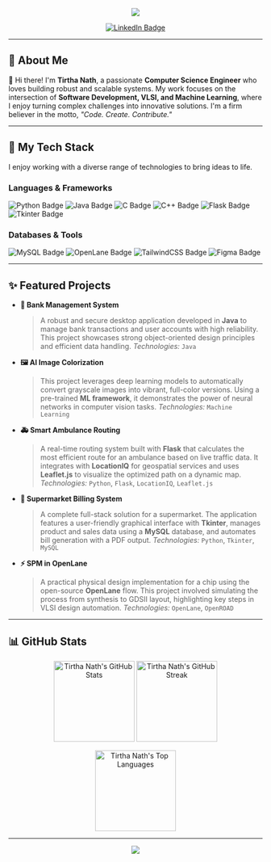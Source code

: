 <p align="center">
  <img src="https://capsule-render.vercel.app/api?type=waving&color=0:2F80ED,100:56CCF2&height=200&section=header&text=TIRTHA%20NATH&fontSize=60&fontAlign=50&fontColor=ffffff&animation=twinkling"/>
</p>

<p align="center">
  <a href="https://www.linkedin.com/in/tirthanath">
    <img src="https://img.shields.io/badge/LinkedIn-0077B5?style=for-the-badge&logo=linkedin&logoColor=white" alt="LinkedIn Badge"/>
  </a>
</p>

---

## 💫 About Me

👋 Hi there! I'm **Tirtha Nath**, a passionate **Computer Science Engineer** who loves building robust and scalable systems. My work focuses on the intersection of **Software Development, VLSI, and Machine Learning**, where I enjoy turning complex challenges into innovative solutions. I'm a firm believer in the motto, *"Code. Create. Contribute."*

---

## 🚀 My Tech Stack

I enjoy working with a diverse range of technologies to bring ideas to life.

### Languages & Frameworks
<p>
  <img src="https://img.shields.io/badge/Python-3776AB?style=for-the-badge&logo=python&logoColor=white" alt="Python Badge"/>
  <img src="https://img.shields.io/badge/Java-007396?style=for-the-badge&logo=java&logoColor=white" alt="Java Badge"/>
  <img src="https://img.shields.io/badge/C-A8B9CC?style=for-the-badge&logo=c&logoColor=black" alt="C Badge"/>
  <img src="https://img.shields.io/badge/C%2B%2B-00599C?style=for-the-badge&logo=c%2B%2B&logoColor=white" alt="C++ Badge"/>
  <img src="https://img.shields.io/badge/Flask-000000?style=for-the-badge&logo=flask&logoColor=white" alt="Flask Badge"/>
  <img src="https://img.shields.io/badge/Tkinter-2868A1?style=for-the-badge&logo=python&logoColor=white" alt="Tkinter Badge"/>
</p>

### Databases & Tools
<p>
  <img src="https://img.shields.io/badge/MySQL-4479A1?style=for-the-badge&logo=mysql&logoColor=white" alt="MySQL Badge"/>
  <img src="https://img.shields.io/badge/OpenLane-000000?style=for-the-badge&logo=open-source-initiative&logoColor=white" alt="OpenLane Badge"/>
  <img src="https://img.shields.io/badge/Tailwind_CSS-38B2AC?style=for-the-badge&logo=tailwind-css&logoColor=white" alt="TailwindCSS Badge"/>
  <img src="https://img.shields.io/badge/Figma-F24E1E?style=for-the-badge&logo=figma&logoColor=white" alt="Figma Badge"/>
</p>

---

## ✨ Featured Projects

* **🏦 Bank Management System**
    > A robust and secure desktop application developed in **Java** to manage bank transactions and user accounts with high reliability. This project showcases strong object-oriented design principles and efficient data handling.
    > *_Technologies:_* `Java`

* **🖼️ AI Image Colorization**
    > This project leverages deep learning models to automatically convert grayscale images into vibrant, full-color versions. Using a pre-trained **ML framework**, it demonstrates the power of neural networks in computer vision tasks.
    > *_Technologies:_* `Machine Learning`

* **🚑 Smart Ambulance Routing**
    > A real-time routing system built with **Flask** that calculates the most efficient route for an ambulance based on live traffic data. It integrates with **LocationIQ** for geospatial services and uses **Leaflet.js** to visualize the optimized path on a dynamic map.
    > *_Technologies:_* `Python`, `Flask`, `LocationIQ`, `Leaflet.js`

* **🧾 Supermarket Billing System**
    > A complete full-stack solution for a supermarket. The application features a user-friendly graphical interface with **Tkinter**, manages product and sales data using a **MySQL** database, and automates bill generation with a PDF output.
    > *_Technologies:_* `Python`, `Tkinter`, `MySQL`

* **⚡ SPM in OpenLane**
    > A practical physical design implementation for a chip using the open-source **OpenLane** flow. This project involved simulating the process from synthesis to GDSII layout, highlighting key steps in VLSI design automation.
    > *_Technologies:_* `OpenLane`, `OpenROAD`

---

## 📊 GitHub Stats

<p align="center">
  <img src="https://github-readme-stats.vercel.app/api?username=TIRTHANATH20&show_icons=true&theme=radical" height="160px" alt="Tirtha Nath's GitHub Stats"/>
  <img src="https://github-readme-streak-stats.herokuapp.com/?user=TIRTHANATH20&theme=radical" height="160px" alt="Tirtha Nath's GitHub Streak"/>
</p>
<p align="center">
  <img src="https://github-readme-stats.vercel.app/api/top-langs/?username=TIRTHANATH20&layout=compact&theme=radical" height="160px" alt="Tirtha Nath's Top Languages"/>
</p>

---

<p align="center">
  <img src="https://capsule-render.vercel.app/api?type=waving&color=0:56CCF2,100:2F80ED&height=120&section=footer"/>
</p>
